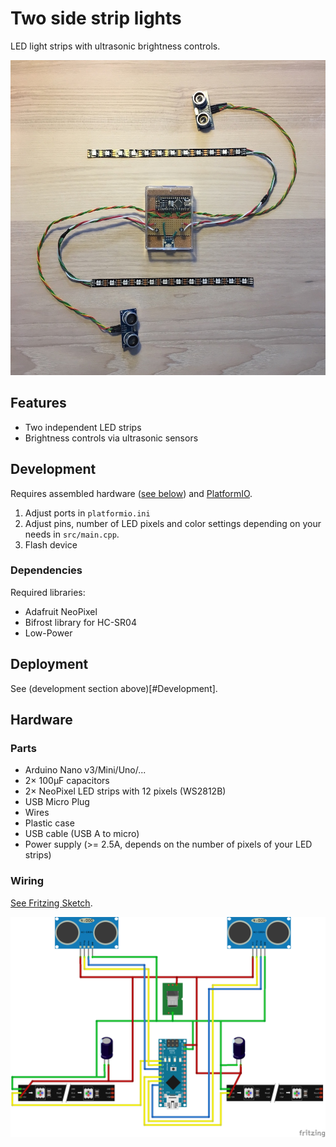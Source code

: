 # Two side strip lights

LED light strips with ultrasonic brightness controls.

<img src="docs/img/two-strip-light.jpg" alt="Image of the assembled hardware">

## Features

- Two independent LED strips
- Brightness controls via ultrasonic sensors

## Development

Requires assembled hardware ([see below](#Hardware)) and [PlatformIO](https://platformio.org).

1. Adjust ports in ``platformio.ini``
1. Adjust pins, number of LED pixels and color settings depending on your needs in ``src/main.cpp``.
1. Flash device

### Dependencies

Required libraries:

- Adafruit NeoPixel
- Bifrost library for HC-SR04
- Low-Power

## Deployment

See (development section above)[#Development].

## Hardware

### Parts

- Arduino Nano v3/Mini/Uno/...
- 2&times; 100µF capacitors
- 2&times; NeoPixel LED strips with 12 pixels (WS2812B)
- USB Micro Plug
- Wires
- Plastic case
- USB cable (USB A to micro)
- Power supply (>= 2.5A, depends on the number of pixels of your LED strips)

### Wiring

[See Fritzing Sketch](docs/Wiring.fzz).

<img src="docs/img/wiring-strip-light.png" alt="Fritzing Sketch">
